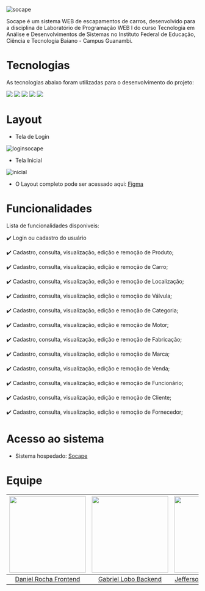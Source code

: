    ![socape](https://user-images.githubusercontent.com/81172873/129502221-0bab8572-d8be-4c6a-8997-34db2e7a972a.JPG)

Socape é um sistema WEB de escapamentos de carros, desenvolvido para a disciplina de Laboratório de Programação WEB I do curso Tecnologia em Análise e Desenvolvimentos de Sistemas no Instituto Federal de Educação, Ciência e Tecnologia Baiano - Campus Guanambi.

# Tecnologias 
As tecnologias abaixo foram utilizadas para o desenvolvimento do projeto:


<img src="https://img.shields.io/badge/HTML5-E34F26?style=for-the-badge&logo=html5&logoColor=white" /> <img src="https://img.shields.io/badge/CSS3-1572B6?style=for-the-badge&logo=css3&logoColor=white" /> <img src="https://img.shields.io/badge/JavaScript-323330?style=for-the-badge&logo=javascript&logoColor=F7DF1E" /> <img src="https://img.shields.io/badge/PHP-777BB4?style=for-the-badge&logo=php&logoColor=white" /> <img src="https://img.shields.io/badge/PostgreSQL-316192?style=for-the-badge&logo=postgresql&logoColor=white" />

# Layout
* Tela de Login

![loginsocape](https://user-images.githubusercontent.com/81172873/129504042-12d18c56-56f7-4d87-b9ef-af87585bd6b5.jpeg)

* Tela Inicial


 ![inicial](https://user-images.githubusercontent.com/81172873/129553942-46dcc89b-35bd-4874-b3fa-409c30a5ef8b.JPG)

* O Layout completo pode ser acessado aqui: [Figma](https://www.figma.com/file/KNa0hEGNNUTZJPz5gBMWAZ/Untitled?node-id=690%3A9)

# Funcionalidades
Lista de funcionalidades disponiveis:

✔️ Login ou cadastro do usuário

✔️ Cadastro, consulta, visualização, edição e remoção de Produto;

✔️ Cadastro, consulta, visualização, edição e remoção de Carro;

✔️ Cadastro, consulta, visualização, edição e remoção de Localização;

✔️ Cadastro, consulta, visualização, edição e remoção de Válvula;

✔️ Cadastro, consulta, visualização, edição e remoção de Categoria;

✔️ Cadastro, consulta, visualização, edição e remoção de Motor;

✔️ Cadastro, consulta, visualização, edição e remoção de Fabricação;

✔️ Cadastro, consulta, visualização, edição e remoção de Marca;

✔️ Cadastro, consulta, visualização, edição e remoção de Venda;

✔️ Cadastro, consulta, visualização, edição e remoção de Funcionário;

✔️ Cadastro, consulta, visualização, edição e remoção de Cliente;

✔️ Cadastro, consulta, visualização, edição e remoção de Fornecedor;

# Acesso ao sistema

* Sistema hospedado:
 [Socape](https://socape.herokuapp.com/)
 
 # Equipe

 <img src="https://user-images.githubusercontent.com/81172873/129506467-9dd3f4dc-414a-4d96-bf3a-27cd67f1d29e.jpeg" width="200">|  <img src="https://user-images.githubusercontent.com/81172873/129506246-95796b49-b3ce-4e45-b23c-c234ea821a6c.jpeg" width="200"> | <img src="https://user-images.githubusercontent.com/81172873/129507076-379dc0df-81ab-4000-822b-02119c352929.jpeg" width="200">  |  <img src="https://user-images.githubusercontent.com/81172873/129505636-17545741-3e18-4f23-87ce-1aee5b6d7731.JPG" width="200"> | <img src="https://user-images.githubusercontent.com/81172873/129506657-e08ccefc-4244-431d-b27f-1630fbee446c.jpeg" width="200">
:----------------------:|:-------------------------:|:--------:|:-----:|:-----:
[Daniel Rocha Frontend](https://github.com/DanielRocha300)  | [Gabriel  Lobo Backend](https://github.com/gabrielrbl) | [Jefferson Batista Backend](https://github.com/jeffersonxavi) | [Larissa  Prado Backend](https://github.com/larisprado) | [Marcos Coelho Frontend](https://github.com/CoelhoMestre) 


